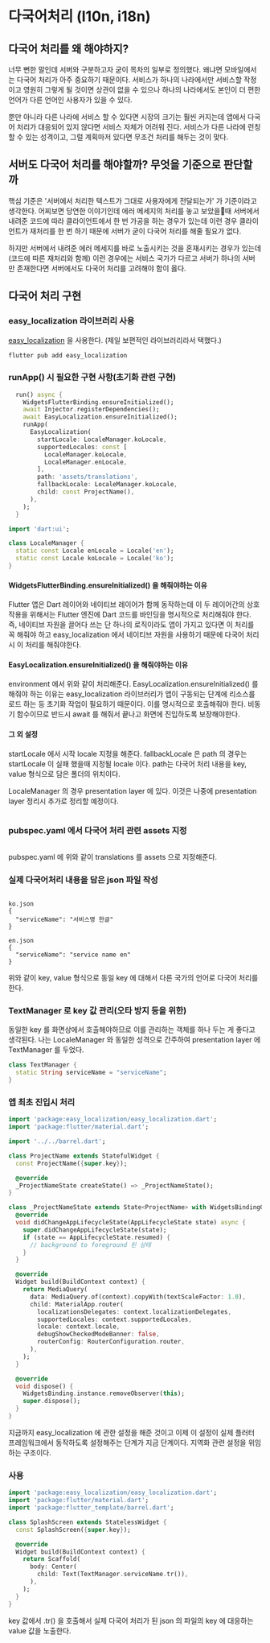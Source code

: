 # 다국어처리 (l10n, i18n)

## 다국어 처리를 왜 해야하지?

너무 뻔한 말인데 서버와 구분하고자 굳이 목차의 일부로 정의했다. 왜냐면 모바일에서는 다국어 처리가 아주 중요하기 때문이다. 서비스가 하나의 나라에서만 서비스할 작정이고 영원히 그렇게 될 것이면 상관이 없을 수 있으나 하나의 나라에서도 본인이 더 편한 언어가 다른 언어인 사용자가 있을 수 있다.

뿐만 아니라 다른 나라에 서비스 할 수 있다면 시장의 크기는 훨씬 커지는데 앱에서 다국어 처리가 대응되어 있지 않다면 서비스 자체가 어려워 진다. 서비스가 다른 나라에 런칭할 수 있는 성격이고, 그럴 계획마저 있다면 무조건 처리를 해두는 것이 맞다.



## 서버도 다국어 처리를 해야할까? 무엇을 기준으로 판단할까

핵심 기준은 '서버에서 처리한 텍스트가 그대로 사용자에게 전달되는가' 가 기준이라고 생각한다. 어찌보면 당연한 이야기인데 에러 메세지의 처리를 놓고 보았을때 서버에서 내려준 코드에 따라 클라이언트에서 한 번 가공을 하는 경우가 있는데 이런 경우 클라이언트가 재처리를 한 번 하기 때문에 서버가 굳이 다국어 처리를 해줄 필요가 없다.

하지만 서버에서 내려준 에러 메세지를 바로 노출시키는 것을 혼재시키는 경우가 있는데(코드에 따른 재처리와 함께) 이런 경우에는 서비스 국가가 다르고 서버가 하나의 서버만 존재한다면 서버에서도 다국어 처리를 고려해야 함이 옳다.



## 다국어 처리 구현

### easy\_localization 라이브러리 사용

[easy\_localization](https://pub.dev/packages/easy\_localization) 을 사용한다. (제일 보편적인 라이브러리라서 택했다.)

```dart
flutter pub add easy_localization
```



### runApp() 시 필요한 구현 사항(초기화 관련 구현)

```dart
  run() async {
    WidgetsFlutterBinding.ensureInitialized();
    await Injector.registerDependencies();
    await EasyLocalization.ensureInitialized();
    runApp(
      EasyLocalization(
        startLocale: LocaleManager.koLocale,
        supportedLocales: const [
          LocaleManager.koLocale,
          LocaleManager.enLocale,
        ],
        path: 'assets/translations',
        fallbackLocale: LocaleManager.koLocale,
        child: const ProjectName(),
      ),
    );
  }
```

```dart
import 'dart:ui';

class LocaleManager {
  static const Locale enLocale = Locale('en');
  static const Locale koLocale = Locale('ko');
}
```

#### WidgetsFlutterBinding.ensureInitialized() 을 해줘야하는 이유

Flutter 앱은 Dart 레이어와 네이티브 레이어가 함께 동작하는데 이 두 레이어간의 상호 작용을 위해서는 Flutter 엔진에 Dart 코드를 바인딩을 명시적으로 처리해줘야 한다. 즉, 네이티브 자원을 끌어다 쓰는 단 하나의 로직이라도 앱이 가지고 있다면 이 처리를 꼭 해줘야 하고 easy\_localization 에서 네이티브 자원을 사용하기 때문에 다국어 처리시 이 처리를  해줘야한다.



#### EasyLocalization.ensureInitialized() 을 해줘야하는 이유

environment 에서 위와 같이 처리해준다. EasyLocalization.ensureInitialized() 를 해줘야 하는 이유는 easy\_localization 라이브러리가 앱이 구동되는 단계에 리소스를 로드 하는 등 초기화 작업이 필요하기 때문이다. 이를 명시적으로 호출해줘야 한다. 비동기 함수이므로 반드시 await 를 해줘서 끝나고 화면에 진입하도록 보장해야한다.



#### 그 외 설정

startLocale 에서 시작 locale 지정을 해준다. fallbackLocale 은 path 의 경우는 startLocale 이 실패 했을때 지정될 locale 이다. path는 다국어 처리 내용을 key, value 형식으로 담은 폴더의 위치이다.

LocaleManager 의 경우 presentation layer 에 있다. 이것은 나중에 presentation layer 정리시 추가로 정리할 예정이다.

<figure><img src="../../../.gitbook/assets/image (1) (1).png" alt=""><figcaption></figcaption></figure>



### **pubspec.yaml 에서 다국어 처리 관련 assets 지정**

<figure><img src="../../../.gitbook/assets/image (1) (1) (1).png" alt=""><figcaption></figcaption></figure>

pubspec.yaml 에 위와 같이 translations 를 assets 으로 지정해준다.



### 실제 다국어처리 내용을 담은 json 파일 작성

<figure><img src="../../../.gitbook/assets/image (2).png" alt=""><figcaption></figcaption></figure>

```
ko.json
{
  "serviceName": "서비스명 한글"
}

en.json
{
  "serviceName": "service name en"
}
```

위와 같이 key, value 형식으로 동일 key 에 대해서 다른 국가의 언어로 다국어 처리를 한다.



### **TextManager 로 key 값 관리(오타 방지 등을 위한)**

동일한 key 를 화면상에서 호출해야하므로 이를 관리하는 객체를 하나 두는 게 좋다고 생각된다. 나는 LocaleManager 와 동일한 성격으로 간주하여 presentation layer 에 TextManager 를 두었다.

```dart
class TextManager {
  static String serviceName = "serviceName";
}
```



### 앱 최초 진입시 처리

```dart
import 'package:easy_localization/easy_localization.dart';
import 'package:flutter/material.dart';

import '../../barrel.dart';

class ProjectName extends StatefulWidget {
  const ProjectName({super.key});

  @override
  _ProjectNameState createState() => _ProjectNameState();
}

class _ProjectNameState extends State<ProjectName> with WidgetsBindingObserver {
  @override
  void didChangeAppLifecycleState(AppLifecycleState state) async {
    super.didChangeAppLifecycleState(state);
    if (state == AppLifecycleState.resumed) {
      // background to foreground 된 상태
    }
  }

  @override
  Widget build(BuildContext context) {
    return MediaQuery(
      data: MediaQuery.of(context).copyWith(textScaleFactor: 1.0),
      child: MaterialApp.router(
        localizationsDelegates: context.localizationDelegates,
        supportedLocales: context.supportedLocales,
        locale: context.locale,
        debugShowCheckedModeBanner: false,
        routerConfig: RouterConfiguration.router,
      ),
    );
  }

  @override
  void dispose() {
    WidgetsBinding.instance.removeObserver(this);
    super.dispose();
  }
}
```

지금까지 easy\_localization 에 관한 설정을 해준 것이고 이제 이 설정이 실제 플러터 프레임워크에서 동작하도록 설정해주는 단계가 지금 단계이다. 지역화 관련 설정을 위임하는 구조이다.



### 사용

```dart
import 'package:easy_localization/easy_localization.dart';
import 'package:flutter/material.dart';
import 'package:flutter_template/barrel.dart';

class SplashScreen extends StatelessWidget {
  const SplashScreen({super.key});

  @override
  Widget build(BuildContext context) {
    return Scaffold(
      body: Center(
        child: Text(TextManager.serviceName.tr()),
      ),
    );
  }
}
```

key 값에서 .tr() 을 호출해서 실제 다국어 처리가 된 json 의 파일의 key 에 대응하는 value 값을 노출한다.
